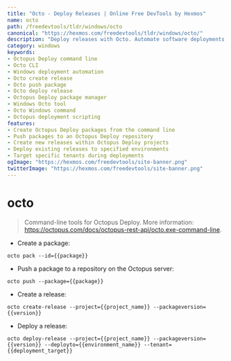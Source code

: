 ```yaml
---
title: "Octo - Deploy Releases | Online Free DevTools by Hexmos"
name: octo
path: /freedevtools/tldr/windows/octo
canonical: "https://hexmos.com/freedevtools/tldr/windows/octo/"
description: "Deploy releases with Octo. Automate software deployments to Octopus Deploy server from the command line. Free online tool, no registration required."
category: windows
keywords:
- Octopus Deploy command line
- Octo CLI
- Windows deployment automation
- Octo create release
- Octo push package
- Octo deploy release
- Octopus Deploy package manager
- Windows Octo tool
- Octo Windows command
- Octopus deployment scripting
features:
- Create Octopus Deploy packages from the command line
- Push packages to an Octopus Deploy repository
- Create new releases within Octopus Deploy projects
- Deploy existing releases to specified environments
- Target specific tenants during deployments
ogImage: "https://hexmos.com/freedevtools/site-banner.png"
twitterImage: "https://hexmos.com/freedevtools/site-banner.png"
---
```


# octo

> Command-line tools for Octopus Deploy.
> More information: <https://octopus.com/docs/octopus-rest-api/octo.exe-command-line>.

- Create a package:

`octo pack --id={{package}}`

- Push a package to a repository on the Octopus server:

`octo push --package={{package}}`

- Create a release:

`octo create-release --project={{project_name}} --packageversion={{version}}`

- Deploy a release:

`octo deploy-release --project={{project_name}} --packageversion={{version}} --deployto={{environment_name}} --tenant={{deployment_target}}`
